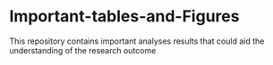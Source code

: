 # Important-tables-and-Figures
This repository contains important analyses results that could aid the understanding of the research outcome
